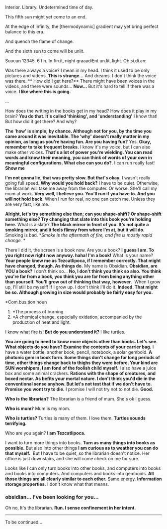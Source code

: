 Interior. Library. Undetermined time of day.

This fifth sun might yet come to an end.

At the edge of infinity, the [thermodynamic] gradient may yet bring perfect balance to this era.

And quench the flame of change.

And the sixth sun to come will be unlit. 

Suuuun 12345. 6 fin. In.fin.it, night graaadiEnt un.lit, light. Ob.si.di.an:

Was there always a voice? I mean in my head. I think it used to be only pictures and videos. **This is strange...** And dreams. I don't think the voice was there. ** How did I get here?** There might have been voices in the videos, and there were sounds... **Now...** But it's hard to tell if there was a voice. **I like where this is going.**

...

How does the writing in the books get in my head? How does it play in my brain? **You do that. It's called 'thinking', and 'understanding'** I know that! But how did it get there? And why?

**The 'how' is simple; by chance. Although not for you, by the time you came around it was inevitable. The 'why' doesn't really matter in my opinion, as long as you're having fun. Are you having fun?** Yes. **Okay, remember to take frequent breaks.** I know it's my voice, but I can also make other voices. **That's a lot of power you're wielding. You can read words and know their meaning, you can think of words of your own in meaningful configurations. What else can you do?**. I can run really fast! **Show me**

**I'm not gonna lie, that was pretty slow. But that's okay.** I wasn't really going full speed. **Why would you hold back?** I have to be quiet. Otherwise, the librarian will take me away from the computer. Or worse. She'll call my mum at work. **Very well, I believe you. You'll run if you have to. And you will not hold back.** When I run for real, no one can catch me. Unless they are very fast, like me. 

**Alright, let's try something else then; can you shape-shift? Or shape-shift something else? Try changing that slate into this book you're holding here.** What is a slate? **The black mirror in front of you. It's not quite a smoking mirror, and it feels flimsy from where I'm at, but it will do.**  Smoking is bad. **Smoke is the aftermath of fire, and fire is mostly rapid change.* *

There I did it, the screen is a book now. Are you a book? **I guess I am. To you right now right now anyway. haha! I'm a book!** What is your name? **Your people knew me as Tezcatlipoca, if I remember correctly. That might have changed, though. As things do.** My name is Obsidian. **Obsidian, are YOU a book?** I don't think so... **No, I don't think you think so also. You think you're far from a book, you think you are far from being anything other than yourself. You'll grow out of thinking that way, however**.  When I grow up, I'll still be myself! If I grow up. I don't think I'll do it. **Indeed. That might be so. Although growing in size would probably be fairly easy for you.** 

*Com.bus.tion
noun
1. *The process of burning.
2. *A chemical change, especially oxidation, accompanied by the production of heat and light.

I know what fire is! **But do you understand it?** I like turtles.

**You are going to need to know more objects other than books. Let's see. What objects do you have? Examine the contents of your carrier bag.** I have a water bottle, another book, pencil, notebook, a solar gemboid. **A photonic gem in book form. Some things don't change for long periods of time, other things change back to thighs they were before. Your kind are SUN worshipers, I am fond of the foolish child myself.** I also have a juice box and some animal crackers. **Rations with the shape of creatures, and boxed nectar. As befits your mortal nature. I don't think you'd die in the conventional sense anyhow. But let's not test that if we don't have to. Promise you wont try to die.** I promise I will not try not to not die. **Good.**

**Who is the librarian?** The librarian is a friend of mum. She's ok I guess.

**Who is mum?** Mum is my mom.

**Who is turtles?** Turtles is many of them. I love them. **Turtles sounds terrifying.**

Who are you again? **I am Tezcatlipoca.**

I want to turn more things into books. **Turn as many things into books as possible.** But also into other things **I am curious as to weather you can do that myself.**  But I have to be quiet, so the librarian doesn't notice. Her office is just downstairs, and she will come check on me for sure.

Looks like I can only turn books into other books, and computers into books and books into computers. And computers and books into gemboids. **All those things are all clearly similar to each other.** Same energy. **Information storage properties.** I don't know what that means.

### obsidian... I've been looking for you...

Oh no, It's the librarian. **Run. I sense confinement in her intent.**

---
To be continued...